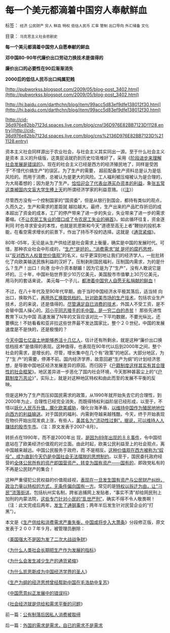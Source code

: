 # 每一个美元都滴着中国穷人奉献鲜血

标签： `经济` `公民财产` `穷人` `鲜血` `特权` `低估人民币` `汇率` `管制` `出口导向` `外汇储备` `文化` 

目录： `马克思主义社会悲剧史`

**每一个美元都滴着中国穷人自愿奉献的鲜血**

**邓中国80-90年代廉价出口劳动力换技术是值得的**

**廉价出口的必要性在90后渐渐消失**

**2000后的低估人民币出口纯属犯贱**

[http://pubworkss.blogspot.com/2009/05/blog-post_3402.html](http://pubworkss.blogspot.com/2009/05/blog-post_3402.html)

[http://hi.baidu.com/darthchn/blog/item/99acc5d83ef9dfe138012f30.html](http://hi.baidu.com/darthchn/blog/item/99acc5d83ef9dfe138012f30.html)

[http://cid-36d976e82bb7123d.spaces.live.com/blog/cns!36D976E82BB7123D!1128.entry](http://cid-36d976e82bb7123d.spaces.live.com/blog/cns%2136D976E82BB7123D%211128.entry)

资本主义社会同样源出于农业社会，与社会主义其实同出一源。至于什么社会主义是资本
主义的升级版，这类屁话就扔到历史垃圾堆好了，采用《[阶段进步来理解社会发展是错误的](../../../2009/4/28/用阶段性社会发展史理解人类社会是误读社会进化.md)》。现在的社会主义已经是西方的经济殖民地了，同样是受困于“不惜代价搞生产”的误区。为了生产的需要，
超前配备生产资料总是认为是低风险的。而用于消费，总被认为是更大的风险。工人福利被压缩被认为是合理的，为大局着想的；因为是为了生产。[恰恰迎合了代表台港买办资本的利益](../../../2009/6/1/港台海外资本代言人会为大陆人利益操心吗.md)，象[张五常这类被国内文盲大学生捧上天](../../../2008/9/2/不喜欢张五常，朗咸平，宋鸿兵，刘军洛等人的阴谋论.md)的所谓经济学家的利益意赂。（《[注](../../../2009/4/30/低估汇率出口的局部阶层蝇头小利.md)》）

尽管西方没有一个控制国家的“国资委”，但是从银行到国会，都持有类似的观点，久而久之，生产和需求的差距就
越拉越大。最终，生产出来的产品贮存折旧的成本超出了资金的成本，工厂的停产带来了进一步的失业，失业带来了进一步的需求萎缩。《[不让农民工失业的借口成了令农民工失业的祸首](../../../2009/5/4/低估人民币汇率让农民工增加就业了吗？.md)》。如此循环往复，资金逐利同
时也寻求安全的本性，也就是凯恩斯和今天“道德至高无上者”鞭挞的投机本能，在看空需求增长的前景下，作出了持币不投的选择。这就是《[通货紧缩](http://blog.sina.com.cn/s/blog_5563a64d0100cinq.html)》。

80年-05年，无论是从生产供给还是社会需求上衡量，确实是中国的发展时代。可惜，那种农业社会中形成的，“[生产”是好的，“消费需求”就
是坏的腐朽思想](../../../2009/12/31/小农意识的“自然主义”是落后的共同根源.md)，以“[反对西方人权普世价值观”](../../../2009/11/6/每个人勤劳致富的最基本权力，学名人权.md)的名义，似乎更深刻地让我们的经济学人，一批批转化了向欧美输送民族利益的汉奸了。压制剥削国民福利，压制国内需求，为的是什么？生产！出口！向港
台中介资本献媚！因为它是为了“生产”，没有人敢说它是坏的。三十年，中国补贴世界至少10万亿美元，美国股市市值攀上30万亿美元，用马列的套话来说，
美元每一个子儿，[都渗着中国穷人自愿无私捐献的鲜血](../../../2007/11/27/人民币如何升值？中国向世界廉价献血不可继续！.md)！

不过，在八十年代及至90年代早期，由于当时中国经济水平极其落后，适当倾 向出口，换取外汇，[再用外汇换取低档的、针对欧美市场的生产技术](../../../2009/2/17/外汇储备买不来先进技术.md)，包括农业生产技术，总的来说，还是值得的。[尽管满足自已消费的技术](../../../2009/2/17/有内需没垄断就会有先进技术.md)，外国人不受工资，是不会替中国人操心的。[邓小平同志接手的毛中国，是一穷二白的赤贫](../../../2009/8/27/仇富的目的是为了均赤贫的社会公平？.md)！
那些先进性教育下以为中国
高速发展了N年的文盲应该对比一下平均数据，不要光纵比，还要横比！不妨看看和亚非拉这些世界最不发达国家比，整个２０世纪，中国的发展速度是不是快的，还是极慢的？

[今天中国七亿亩土地能够养活十几亿人](../../../2009/1/18/土地资源不可再生是开发商的谎言，粮食危机子虚乌有.md)，估计还有所剩余，就是这种“廉价出口换低档技术”是值得的表现。这种值得，也表现在90年代以后到2000年之间，整个社会的需求，是增长的。尽管，增长集中在几个有“政策”的地区。大部分地区，为了“生
产”的需要，停滞不前。国内经济学界，故意回避“生产为纲”的计划经济思想，是导致中国地区经济发展差异的原因。而归因于《[户籍制度这样其实有其合理性的社会框架](../../../2008/7/5/户籍制度是社区自治权的要素替代.md)》。地区差异进一步恶化了国内社会环境，今天那种甚嚣尘上的“《[户籍制度万恶论](http://blog.sina.com.cn/s/blog_5563a64d0100c5t5.html)》”，实际上，就是对这种地区特权和由此而至的发展不平衡的反
映。

但是这种为了生产而压抑国民需求的政策，从1990年就开始失去它的合理性，到2000年为止，合理性已经完全消失，而既得特权利益阶层已经形成，以至于，不
惜以[妖化人民币升值，魔化欧美威胁](../../../2007/8/31/妖魔化人民币升值何时了，损失知多少.md)，强化台海矛盾，[以维持中国作为殖民地地位向西方的利益输送](../../../2009/6/15/制造中外文明冲突的国内利益链.md)。对于国民的福利、内需剥夺越来越残酷，今天，终于开始表现
在物价开始出现发疯上涨，有些人，[美其名为“流动性过剩”，据说，可以维持人人赚钱的股市牛市](../../../2007/9/21/股市楼市人人都赚钱，到底赚了谁的钱.md)。（注：原文发表于2007-8月）。

转折点在1990年，而不是2000年出 现，[是因为89年出现的８８事件](http://darthvad.blog.163.com/blog/static/5339947020094251031015/)，令中国彻底站在了欧美经济价值观的对立面。由此时起，欧美公民利益至上的社会观点，离中国越来越远。中国公民服务于政府，而
不是相反。[这种价值观在西方被称为“奴役”，成为直到今天仍是中国社会无法摆脱的思想制约](../../../2010/1/27/回顾通往奴役的历史之路.md)。以至于，国民委托政府经营的[全体公民所有的资产即国营资产，转变为国有资产——国有的](http://darthvad.blog.sohu.com/129535295.html)，即政党私有的不再是公民财产的集合！

这种严重侵犯公民权益的价值观歧视，[表现在一旦发生国有资产与公民财产纠纷，政治力量以特权的方式，无条件偏向国有一方](../../../2008/7/15/寻租腐败定律：国有企业事加薪，民营个企业下岗.md)。常见的是[特权以拆迁为由，让“刁民”流落街详](../../../2010/1/14/产权混乱与拆迁之恶.md)。包括杭州实名制，跨省追捕网上发贴者，“事实不清”却给网民刑上加刑的内蒙法院，[这些专门针对小民的“乱世严刑”](http://blog.sina.com.cn/s/blog_5563a64d0100f8ua.html)，确实不得不令人敬畏啊！（注：此文完成后两年，[发生了通钢事件](http://darthvad.blog.sohu.com/130083897.html)；两年半后发生针对民营企业的“打黑”）。

本文是《[生产供给和消费需求严重失衡，中国或将步入大萧条](http://darthvad.blog.163.com/blog/static/5339947020094100020525/)》分段修正版，原文发表于２００７年９月，被管理员删除：

《[美国强大不是因为发了二次大战战争财](../../../2010/4/22/美国的强大，不是因为发了战争财.md)》

《[为什么人类社会长期把生产作为发展的指标](../../../2010/4/22/以消费为耻必然导致大萧条或大倒退.md)》

《[为什么会发生减少生产的通货紧缩](../../../2010/4/23/公有制落后因私人消费被取缔.md)》

《[为什么凯恩斯成为中国经济学界的圣人](http://hi.baidu.com/darthchn/blog/item/972b681254185c0a5baf5336.html)》

《[生产为纲的经济思想曾经帮助中国在毛浩劫中复苏](http://hi.baidu.com/darthchn/blog/item/99acc5d83ef9dfe138012f30.html)》

《[中国愿意纠正发展中的错误吗](http://hi.baidu.com/darthchn/blog/item/75a26c6345de3bd5e6113a32.html)》

《[社会经济就是供给和需求平衡的问题](http://hi.baidu.com/darthchn/blog/item/99acc5d83efddfe138012f3c.html)》



前一篇：[公有制落后因私人消费被取缔](../../../2010/4/23/公有制落后因私人消费被取缔.md)

后一篇：[外国的需求是需求，自已的需求不是需求](../../../2010/4/23/外国的需求是需求，自已的需求不是需求.md)